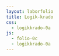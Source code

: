 ```yaml
---
layout: laborfolio
title: Logik-krado
css:
  - logikkrado-0a
js:
  - folio-0c
  - logikkrado-0a
---
```


<!-- 
https://de.wikipedia.org/wiki/Logikgatter

-->

<script>


lanĉe(() => {
    const aranĝo = {
      menuo: ["ID","NE","KAJ","NKAJ","AŬ","XAŬ","NEK","EKV"],
      platoj: [
        ["EN", 0,0],
        ["EL", 7,0],
        ["KAJ", 1,0],
        ["KAJXAŬ",3,3]
      ]
    }

    panelo = new LkPanelo(ĝi("#plato"), aranĝo);
});

</script>


<svg id="plato"
    version="1.1" 
    xmlns="http://www.w3.org/2000/svg" 
    xmlns:xlink="http://www.w3.org/1999/xlink" width="800" height="640" viewBox="0 -20 400 320">
    <defs>
      <radialGradient id="helrugho">
        <stop offset="10%" stop-color="gold" />
        <stop offset="95%" stop-color="red" />
      </radialGradient>
    </defs>
</svg>

